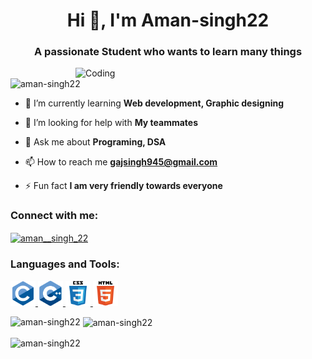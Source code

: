 <h1 align="center">Hi 👋, I'm Aman-singh22</h1>
<h3 align="center">A passionate Student who wants to learn many things</h3>
<img align="right" alt="Coding" width="400" src="https://dribbble.com/shots/3848914-Programmer-Thomas">

<p align="left"> <img src="https://komarev.com/ghpvc/?username=aman-singh22&label=Profile%20views&color=0e75b6&style=flat" alt="aman-singh22" /> </p>

- 🌱 I’m currently learning **Web development, Graphic designing**

- 🤝 I’m looking for help with **My teammates**

- 💬 Ask me about **Programing, DSA**

- 📫 How to reach me **gajsingh945@gmail.com**

- ⚡ Fun fact **I am very friendly towards everyone**

<h3 align="left">Connect with me:</h3>
<p align="left">
<a href="https://instagram.com/aman__singh_22" target="blank"><img align="center" src="https://raw.githubusercontent.com/rahuldkjain/github-profile-readme-generator/master/src/images/icons/Social/instagram.svg" alt="aman__singh_22" height="30" width="40" /></a>
</p>

<h3 align="left">Languages and Tools:</h3>
<p align="left"> <a href="https://www.cprogramming.com/" target="_blank" rel="noreferrer"> <img src="https://raw.githubusercontent.com/devicons/devicon/master/icons/c/c-original.svg" alt="c" width="40" height="40"/> </a> <a href="https://www.w3schools.com/cpp/" target="_blank" rel="noreferrer"> <img src="https://raw.githubusercontent.com/devicons/devicon/master/icons/cplusplus/cplusplus-original.svg" alt="cplusplus" width="40" height="40"/> </a> <a href="https://www.w3schools.com/css/" target="_blank" rel="noreferrer"> <img src="https://raw.githubusercontent.com/devicons/devicon/master/icons/css3/css3-original-wordmark.svg" alt="css3" width="40" height="40"/> </a> <a href="https://www.w3.org/html/" target="_blank" rel="noreferrer"> <img src="https://raw.githubusercontent.com/devicons/devicon/master/icons/html5/html5-original-wordmark.svg" alt="html5" width="40" height="40"/> </a> </p>

<p><img align="left" src="https://github-readme-stats.vercel.app/api/top-langs?username=aman-singh22&show_icons=true&locale=en&layout=compact" alt="aman-singh22" /></p>

<p>&nbsp;<img align="center" src="https://github-readme-stats.vercel.app/api?username=aman-singh22&show_icons=true&locale=en" alt="aman-singh22" /></p>

<p><img align="center" src="https://github-readme-streak-stats.herokuapp.com/?user=aman-singh22&" alt="aman-singh22" /></p>
